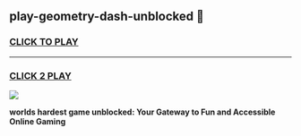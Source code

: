 
## play-geometry-dash-unblocked 👋
<h3>
<a href="https://premium.freeplayer.one?title=play-geometry-dash-unblocked&ref=14F">CLICK TO PLAY</a></h3>
<hr>

<h3>
<a href="https://premium.freeplayer.one?title=play-geometry-dash-unblocked&ref=14F">CLICK 2 PLAY</a>
  
</h3>

<a href="https://premium.freeplayer.one?title=play-geometry-dash-unblocked&ref=12F/"><img src="https://clearcache.store/games.png"></a>


**worlds hardest game unblocked: Your Gateway to Fun and Accessible Online Gaming**
